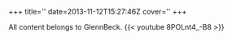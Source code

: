 +++
title=''
date=2013-11-12T15:27:46Z
cover=''
+++

All content belongs to GlennBeck.
{{< youtube 8POLnt4_-B8 >}}
